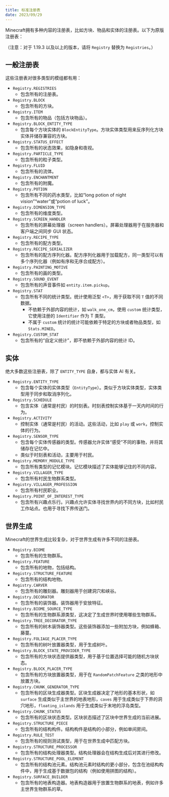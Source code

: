 ```yaml
---
title: 标准注册表
date: 2023/09/29
---
```


Minecraft拥有多种内容的注册表，比如方块、物品和实体的注册表。以下为原版注册表：

（注意：对于 1.19.3 以及以上的版本，请将 `Registry` 替换为 `Registries`。）

## 一般注册表

这些注册表对很多类型的模组都有用：

- `Registry.REGISTRIES`
  - 包含所有的注册表。
- `Registry.BLOCK`
  - 包含所有的方块。
- `Registry.ITEM`
  - 包含所有的物品（包括方块物品）。
- `Registry.BLOCK_ENTITY_TYPE`
  - 包含每个方块实体的 `BlockEntityType`。方块实体类型用来反序列化方块实体并储存兼容的方块。
- `Registry.STATUS_EFFECT`
  - 包含所有的状态效果，如隐身和夜视。
- `Registry.PARTICLE_TYPE`
  - 包含所有的粒子类型。
- `Registry.FLUID`
  - 包含所有的流体。
- `Registry.ENCHANTMENT`
  - 包含所有的附魔。
- `Registry.POTION`
  - 包含所有不同的药水类型，比如“long potion of night vision”“water”或“potion of luck”。
- `Registry.DIMENSION_TYPE`
  - 包含所有的维度类型。
- `Registry.SCREEN_HANDLER`
  - 包含所有的屏幕处理器（screen handlers）。屏幕处理器用于在服务器和客户端之间同步 GUI 状态。
- `Registry.RECIPE_TYPE`
  - 包含所有的配方类型。
- `Registry.RECIPE_SERIALIZER`
  - 包含所有的配方序列化器。配方序列化器用于加载配方，同一类型可以有多个序列化器（例如有序和无序合成配方）。
- `Registry.PAINTING_MOTIVE`
  - 包含所有的画的类型。
- `Registry.SOUND_EVENT`
  - 包含所有的声音事件如 `entity.item.pickup`。
- `Registry.STAT`
  - 包含所有不同的统计类型。统计使用泛型 `<T>`，用于获取不同 `T` 值的不同数据。
    - 不依赖于外部内容的统计，如 `walk_one_cm`，使用 `custom` 统计类型，它使用注册的 `Identifier` 作为 T 类型。
    - 不属于 `custom` 统计的统计可能依赖于特定的方块或者物品类型，如 `Stats.MINED`。
- `Registry.CUSTOM_STAT`
  - 包含所有的“自定义统计”，即不依赖于外部内容的统计 ID。

## 实体

绝大多数这些注册表，除了 `ENTITY_TYPE` 自身，都与实体 AI 有关。

- `Registry.ENTITY_TYPE`
  - 包含每个实体的实体类型（`EntityType`）。类似于方块实体类型，实体类型用于同步和取消序列化。
- `Registry.SCHEDULE`
  - 包含实体（通常是村民）的时刻表。时刻表控制实体基于一天内时间的行为。
- `Registry.ACTIVITY`
  - 控制实体（通常是村民）的活动。这些活动，比如 `play` 或 `work`，控制实体的行为。
- `Registry.SENSOR_TYPE`
  - 包含每个实体传感器的类型。传感器允许实体“感受”不同的事物，并将其储存在记忆中。
  - 类似于时刻表和活动，主要用于村民。
- `Registry.MEMORY_MODULE_TYPE`
  - 包含所有类型的记忆模块。记忆模块描述了实体能够记住的不同内容。
- `Registry.VILLAGER_TYPE`
  - 包含所有村民生物群系类型。
- `Registry.VILLAGER_PROFESSION`
  - 包含所有村民职业。
- `Registry.POINT_OF_INTEREST_TYPE`
  - 包含所有兴趣点乐行。兴趣点允许实体寻找世界内的不同方块，比如村民工作站点。也用于寻找下界传送门。

## 世界生成

Minecraft的世界生成比较复杂，对于世界生成有许多不同的注册表。

- `Registry.BIOME`
  - 包含所有的生物群系。
- `Registry.FEATURE`
  - 包含所有的地物，包括结构。
- `Registry.STRUCTURE_FEATURE`
  - 包含所有的结构地物。
- `Registry.CARVER`
  - 包含所有的雕刻器。雕刻器用于创建洞穴和峡谷。
- `Registry.DECORATOR`
  - 包含所有的装饰器。装饰器用于安放特征。
- `Registry.BIOME_SOURCE_TYPE`
  - 包含所有的生物群系源类型，这决定了生成世界时使用哪些生物群系。
- `Registry.TREE_DECORATOR_TYPE`
  - 包含所有的树木装饰器类型。这些装饰器添加一些附加方块，例如蜂箱、藤蔓。
- `Registry.FOLIAGE_PLACER_TYPE`
  - 包含所有的树叶放置器类型，用于生成树叶。
- `Registry.BLOCK_STATE_PROVIDER_TYPE`
  - 包含所有的方块状态提供器类型，用于基于位置选择可能的随机方块状态。
- `Registry.BLOCK_PLACER_TYPE`
  - 包含所有的方块放置器类型，用于在 `RandomPatchFeature` 之类的地形中放置方块。
- `Registry.CHUNK_GENERATOR_TYPE`
  - 包含所有的区块生成器类型。区块生成器决定了地形的基本形状，如 `surface` 生成类似于主世界的地表地形，`caves` 用于生成类似于下界的洞穴地形，`floating_islands` 用于生成类似于末地的浮岛类型。
- `Registry.CHUNK_STATUS`
  - 包含所有的区块状态类型。区块状态描述了区块中世界生成的当前进展。
- `Registry.STRUCTURE_PIECE`
  - 包含所有的结构构件。结构构件是结构的小部分，例如单间房间。
- `Registry.RULE_TEST`
  - 包含所有的规则测试类型，用于在世界生成中匹配方块。
- `Registry.STRUCTURE_PROCESSOR`
  - 包含所有的结构处理器类型。结构处理器会在结构生成后对其进行修改。
- `Registry.STRUCTURE_POOL_ELEMENT`
  - 包含所有的结构池元素。结构池元素时结构的更小部分，包含在池结构构件中，用于生成基于数据包的结构（例如使用拼图的结构）。
- `Registry.SURFACE_BUILDER`
  - 包含所有的地表构造器。地表构造器用于放置生物群系的地表，例如许多主世界生物群系的草。